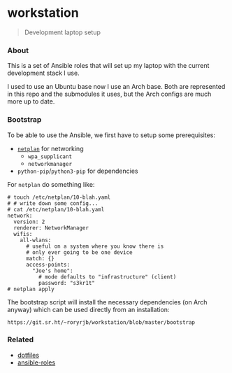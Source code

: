 # workstation

> Development laptop setup

### About

This is a set of Ansible roles that will set up my laptop with the current development stack I use.

I used to use an Ubuntu base now I use an Arch base. Both are represented in this
repo and the submodules it uses, but the Arch configs are much more up to date.

### Bootstrap

To be able to use the Ansible, we first have to setup some prerequisites:

- [`netplan`](https://github.com/CanonicalLtd/netplan) for networking
  - `wpa_supplicant`
  - `networkmanager`
- `python-pip`/`python3-pip` for dependencies

For `netplan` do something like:

```
# touch /etc/netplan/10-blah.yaml
# # write down some config...
# cat /etc/netplan/10-blah.yaml
network:
  version: 2
  renderer: NetworkManager
  wifis:
    all-wlans:
      # useful on a system where you know there is
      # only ever going to be one device
      match: {}
      access-points:
        "Joe's home":
          # mode defaults to "infrastructure" (client)
          password: "s3kr1t"
# netplan apply
```

The bootstrap script will install the necessary dependencies (on Arch anyway)
which can be used directly from an installation:

```
https://git.sr.ht/~roryrjb/workstation/blob/master/bootstrap
```

### Related

- [dotfiles](https://git.sr.ht/~roryrjb/dotfiles)
- [ansible-roles](https://git.sr.ht/~roryrjb/ansible-roles)
